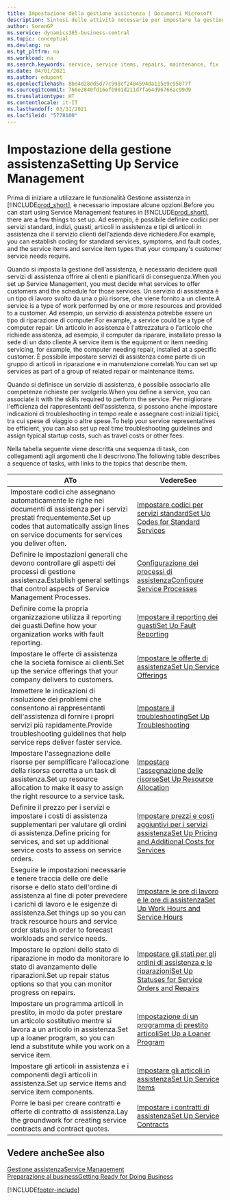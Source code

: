 ```yaml
---
title: Impostazione della gestione assistenza | Documenti Microsoft
description: Sintesi delle attività necessarie per impostare la gestione dell'assistenza adattandola al modo in cui le organizzazioni gestiscono i propri servizi.
author: SorenGP
ms.service: dynamics365-business-central
ms.topic: conceptual
ms.devlang: na
ms.tgt_pltfrm: na
ms.workload: na
ms.search.keywords: service, service items, repairs, maintenance, fix
ms.date: 04/01/2021
ms.author: edupont
ms.openlocfilehash: 8bd4d28dd5d77c998cf2404594da115e9c95077f
ms.sourcegitcommit: 766e2840fd16efb901d211d7fa64d96766ac99d9
ms.translationtype: HT
ms.contentlocale: it-IT
ms.lasthandoff: 03/31/2021
ms.locfileid: "5778100"
---
```

# <a name="setting-up-service-management"></a><span data-ttu-id="94f6b-103">Impostazione della gestione assistenza</span><span class="sxs-lookup"><span data-stu-id="94f6b-103">Setting Up Service Management</span></span>
<span data-ttu-id="94f6b-104">Prima di iniziare a utilizzare le funzionalità Gestione assistenza in [!INCLUDE[prod_short](includes/prod_short.md)], è necessario impostare alcune opzioni.</span><span class="sxs-lookup"><span data-stu-id="94f6b-104">Before you can start using Service Management features in [!INCLUDE[prod_short](includes/prod_short.md)], there are a few things to set up.</span></span> <span data-ttu-id="94f6b-105">Ad esempio, è possibile definire codici per servizi standard, indizi, guasti, articoli in assistenza e tipi di articoli in assistenza che il servizio clienti dell'azienda deve richiedere.</span><span class="sxs-lookup"><span data-stu-id="94f6b-105">For example, you can establish coding for standard services, symptoms, and fault codes, and the service items and service item types that your company's customer service needs require.</span></span>  

<span data-ttu-id="94f6b-106">Quando si imposta la gestione dell'assistenza, è necessario decidere quali servizi di assistenza offrire ai clienti e pianificarli di conseguenza.</span><span class="sxs-lookup"><span data-stu-id="94f6b-106">When you set up Service Management, you must decide what services to offer customers and the schedule for those services.</span></span> <span data-ttu-id="94f6b-107">Un servizio di assistenza è un tipo di lavoro svolto da una o più risorse, che viene fornito a un cliente.</span><span class="sxs-lookup"><span data-stu-id="94f6b-107">A service is a type of work performed by one or more resources and provided to a customer.</span></span> <span data-ttu-id="94f6b-108">Ad esempio, un servizio di assistenza potrebbe essere un tipo di riparazione di computer.</span><span class="sxs-lookup"><span data-stu-id="94f6b-108">For example, a service could be a type of computer repair.</span></span> <span data-ttu-id="94f6b-109">Un articolo in assistenza è l'attrezzatura o l'articolo che richiede assistenza, ad esempio, il computer da riparare, installato presso la sede di un dato cliente.</span><span class="sxs-lookup"><span data-stu-id="94f6b-109">A service item is the equipment or item needing servicing, for example, the computer needing repair, installed at a specific customer.</span></span> <span data-ttu-id="94f6b-110">È possibile impostare servizi di assistenza come parte di un gruppo di articoli in riparazione e in manutenzione correlati.</span><span class="sxs-lookup"><span data-stu-id="94f6b-110">You can set up services as part of a group of related repair or maintenance items.</span></span>  
  
<span data-ttu-id="94f6b-111">Quando si definisce un servizio di assistenza, è possibile associarlo alle competenze richieste per svolgerlo.</span><span class="sxs-lookup"><span data-stu-id="94f6b-111">When you define a service, you can associate it with the skills required to perform the service.</span></span> <span data-ttu-id="94f6b-112">Per migliorare l'efficienza dei rappresentanti dell'assistenza, si possono anche impostare indicazioni di troubleshooting in tempo reale e assegnare costi iniziali tipici, tra cui spese di viaggio o altre spese.</span><span class="sxs-lookup"><span data-stu-id="94f6b-112">To help your service representatives be efficient, you can also set up real time troubleshooting guidelines and assign typical startup costs, such as travel costs or other fees.</span></span>  

<span data-ttu-id="94f6b-113">Nella tabella seguente viene descritta una sequenza di task, con collegamenti agli argomenti che li descrivono.</span><span class="sxs-lookup"><span data-stu-id="94f6b-113">The following table describes a sequence of tasks, with links to the topics that describe them.</span></span>  
  
| <span data-ttu-id="94f6b-114">A</span><span class="sxs-lookup"><span data-stu-id="94f6b-114">To</span></span> | <span data-ttu-id="94f6b-115">Vedere</span><span class="sxs-lookup"><span data-stu-id="94f6b-115">See</span></span> |
| --- | --- |
| <span data-ttu-id="94f6b-116">Impostare codici che assegnano automaticamente le righe nei documenti di assistenza per i servizi prestati frequentemente.</span><span class="sxs-lookup"><span data-stu-id="94f6b-116">Set up codes that automatically assign lines on service documents for services you deliver often.</span></span> |[<span data-ttu-id="94f6b-117">Impostare codici per servizi standard</span><span class="sxs-lookup"><span data-stu-id="94f6b-117">Set Up Codes for Standard Services</span></span>](service-how-setup-service-coding.md)|
| <span data-ttu-id="94f6b-118">Definire le impostazioni generali che devono controllare gli aspetti dei processi di gestione assistenza.</span><span class="sxs-lookup"><span data-stu-id="94f6b-118">Establish general settings that control aspects of Service Management Processes.</span></span>|[<span data-ttu-id="94f6b-119">Configurazione dei processi di assistenza</span><span class="sxs-lookup"><span data-stu-id="94f6b-119">Configure Service Processes</span></span>](service-setup-service-processes.md)|
| <span data-ttu-id="94f6b-120">Definire come la propria organizzazione utilizza il reporting dei guasti.</span><span class="sxs-lookup"><span data-stu-id="94f6b-120">Define how your organization works with fault reporting.</span></span> |[<span data-ttu-id="94f6b-121">Impostare il reporting dei guasti</span><span class="sxs-lookup"><span data-stu-id="94f6b-121">Set Up Fault Reporting</span></span>](service-how-setup-fault-reporting.md) |
| <span data-ttu-id="94f6b-122">Impostare le offerte di assistenza che la società fornisce ai clienti.</span><span class="sxs-lookup"><span data-stu-id="94f6b-122">Set up the service offerings that your company delivers to customers.</span></span>|[<span data-ttu-id="94f6b-123">Impostare le offerte di assistenza</span><span class="sxs-lookup"><span data-stu-id="94f6b-123">Set Up Service Offerings</span></span>](service-how-setup-service-offerings.md)|
| <span data-ttu-id="94f6b-124">Immettere le indicazioni di risoluzione dei problemi che consentono ai rappresentanti dell'assistenza di fornire i propri servizi più rapidamente.</span><span class="sxs-lookup"><span data-stu-id="94f6b-124">Provide troubleshooting guidelines that help service reps deliver faster service.</span></span> |[<span data-ttu-id="94f6b-125">Impostare il troubleshooting</span><span class="sxs-lookup"><span data-stu-id="94f6b-125">Set Up Troubleshooting</span></span>](service-how-setup-troubleshooting.md) |
| <span data-ttu-id="94f6b-126">Impostare l'assegnazione delle risorse per semplificare l'allocazione della risorsa corretta a un task di assistenza.</span><span class="sxs-lookup"><span data-stu-id="94f6b-126">Set up resource allocation to make it easy to assign the right resource to a service task.</span></span> |[<span data-ttu-id="94f6b-127">Impostare l'assegnazione delle risorse</span><span class="sxs-lookup"><span data-stu-id="94f6b-127">Set Up Resource Allocation</span></span>](service-how-setup-resource-allocation.md) |
| <span data-ttu-id="94f6b-128">Definire il prezzo per i servizi e impostare i costi di assistenza supplementari per valutare gli ordini di assistenza.</span><span class="sxs-lookup"><span data-stu-id="94f6b-128">Define pricing for services, and set up additional service costs to assess on service orders.</span></span> |[<span data-ttu-id="94f6b-129">Impostare prezzi e costi aggiuntivi per i servizi assistenza</span><span class="sxs-lookup"><span data-stu-id="94f6b-129">Set Up Pricing and Additional Costs for Services</span></span>](service-how-setup-service-costs-pricing.md)|
| <span data-ttu-id="94f6b-130">Eseguire le impostazioni necessarie e tenere traccia delle ore delle risorse e dello stato dell'ordine di assistenza al fine di poter prevedere i carichi di lavoro e le esigenze di assistenza.</span><span class="sxs-lookup"><span data-stu-id="94f6b-130">Set things up so you can track resource hours and service order status in order to forecast workloads and service needs.</span></span>|[<span data-ttu-id="94f6b-131">Impostare le ore di lavoro e le ore di assistenza</span><span class="sxs-lookup"><span data-stu-id="94f6b-131">Set Up Work Hours and Service Hours</span></span>](service-how-setup-work-service-hours.md)|
| <span data-ttu-id="94f6b-132">Impostare le opzioni dello stato di riparazione in modo da monitorare lo stato di avanzamento delle riparazioni.</span><span class="sxs-lookup"><span data-stu-id="94f6b-132">Set up repair status options so that you can monitor progress on repairs.</span></span> | [<span data-ttu-id="94f6b-133">Impostare gli stati per gli ordini di assistenza e le riparazioni</span><span class="sxs-lookup"><span data-stu-id="94f6b-133">Set Up Statuses for Service Orders and Repairs</span></span>](service-order-repair-status.md)|
| <span data-ttu-id="94f6b-134">Impostare un programma articoli in prestito, in modo da poter prestare un articolo sostitutivo mentre si lavora a un articolo in assistenza.</span><span class="sxs-lookup"><span data-stu-id="94f6b-134">Set up a loaner program, so you can lend a substitute while you work on a service item.</span></span> |[<span data-ttu-id="94f6b-135">Impostazione di un programma di prestito articoli</span><span class="sxs-lookup"><span data-stu-id="94f6b-135">Set Up a Loaner Program</span></span>](service-how-setup-loaner-program.md) |
| <span data-ttu-id="94f6b-136">Impostare gli articoli in assistenza e i componenti degli articoli in assistenza.</span><span class="sxs-lookup"><span data-stu-id="94f6b-136">Set up service items and service item components.</span></span> |[<span data-ttu-id="94f6b-137">Impostare gli articoli in assistenza</span><span class="sxs-lookup"><span data-stu-id="94f6b-137">Set Up Service Items</span></span>](service-how-setup-service-items.md) |
| <span data-ttu-id="94f6b-138">Porre le basi per creare contratti e offerte di contratto di assistenza.</span><span class="sxs-lookup"><span data-stu-id="94f6b-138">Lay the groundwork for creating service contracts and contract quotes.</span></span> |[<span data-ttu-id="94f6b-139">Impostare i contratti di assistenza</span><span class="sxs-lookup"><span data-stu-id="94f6b-139">Set Up Service Contracts</span></span>](service-how-setup-service-contracts.md) |

## <a name="see-also"></a><span data-ttu-id="94f6b-140">Vedere anche</span><span class="sxs-lookup"><span data-stu-id="94f6b-140">See also</span></span>
[<span data-ttu-id="94f6b-141">Gestione assistenza</span><span class="sxs-lookup"><span data-stu-id="94f6b-141">Service Management</span></span>](service-service.md)  
[<span data-ttu-id="94f6b-142">Preparazione al business</span><span class="sxs-lookup"><span data-stu-id="94f6b-142">Getting Ready for Doing Business</span></span>](ui-get-ready-business.md)  


[!INCLUDE[footer-include](includes/footer-banner.md)]